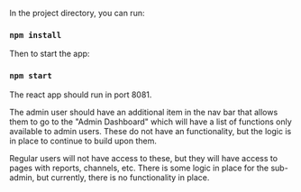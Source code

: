 In the project directory, you can run:

### `npm install`

Then to start the app:

### `npm start`

The react app should run in port 8081.

The admin user should have an additional item in the nav bar that allows them to go to the "Admin Dashboard" which will have a list of functions only available to admin users. These do not have an functionality, but the logic is in place to continue to build upon them.

Regular users will not have access to these, but they will have access to pages with reports, channels, etc. There is some logic in place for the sub-admin, but currently, there is no functionality in place.
